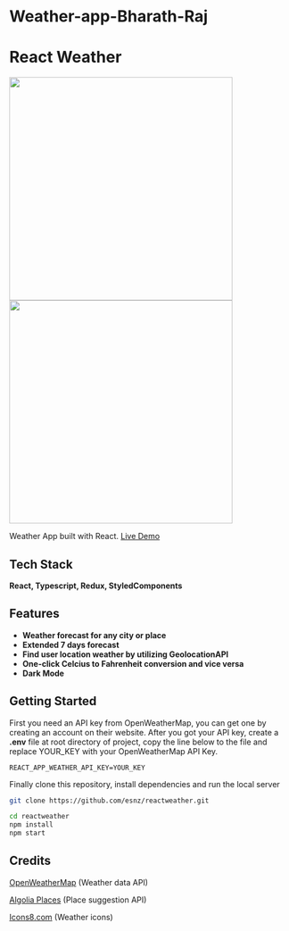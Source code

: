 # Weather-app-Bharath-Raj

# React Weather

<img src="https://user-images.githubusercontent.com/25284536/90274607-2535a000-de76-11ea-9d21-ab8c3e68b3a9.png" width="400"> <img src="https://user-images.githubusercontent.com/25284536/90274626-29fa5400-de76-11ea-97a7-c6b67ec2f66a.png" width="400">

Weather App built with React.
[Live Demo](https://esnz-reactweather.netlify.app/)

## Tech Stack

**React, Typescript, Redux, StyledComponents**

## Features

- **Weather forecast for any city or place**
- **Extended 7 days forecast**
- **Find user location weather by utilizing GeolocationAPI**
- **One-click Celcius to Fahrenheit conversion and vice versa**
- **Dark Mode**

## Getting Started

First you need an API key from OpenWeatherMap, you can get one by creating an account on their website.
After you got your API key, create a **.env** file at root directory of project, copy the line below to the file and replace YOUR_KEY with your OpenWeatherMap API Key.

```
REACT_APP_WEATHER_API_KEY=YOUR_KEY
```

Finally clone this repository, install dependencies and run the local server

```bash
git clone https://github.com/esnz/reactweather.git
```

```bash
cd reactweather
npm install
npm start
```

## Credits

[OpenWeatherMap](https://openweathermap.org/ 'OpenWeatherMap') (Weather data API)

[Algolia Places](https://community.algolia.com/places/ 'Algolia Places') (Place suggestion API)

[Icons8.com](https://www.icons8.com 'Icons8.com') (Weather icons)
